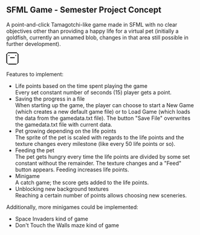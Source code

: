 SFML Game - Semester Project Concept 
------
A point-and-click Tamagotchi-like game made in SFML with no clear objectives other than providing a happy life for a virtual pet (initially a goldfish, currently an unnamed blob, changes in that area still possible in further development).

![blob](https://github.com/tusindfryd/untitled-blob-game/blob/master/icon2.png?raw=true)

Features to implement:
+ Life points based on the time spent playing the game   
   Every set constant number of seconds (15) player gets a point.  
+ Saving the progress in a file  
   When starting up the game, the player can choose to start a New Game (which creates a new default game file) or to Load Game (which loads the data from the gamedata.txt file). The button "Save File" overwrites the gamedata.txt file with current data.  
+ Pet growing depending on the life points   
   The sprite of the pet is scaled with regards to the life points and the texture changes every milestone (like every 50 life points or so).  
+ Feeding the pet   
   The pet gets hungry every time the life points are divided by some set constant without the remainder. The texture changes and a "Feed" button appears. Feeding increases life points.  
+ Minigame   
   A catch game; the score gets added to the life points.
+ Unblocking new background textures   
   Reaching a certain number of points allows choosing new sceneries.

Additionally, more minigames could be implemented:
+ Space Invaders kind of game
+ Don't Touch the Walls maze kind of game
